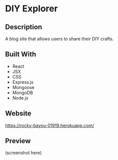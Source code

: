 # DIY Explorer

## Description 
A blog site that allows users to share their DIY crafts.

## Built With
* React
* JSX
* CSS
* Express.js
* Mongoose
* MongoDB
* Node.js

## Website
https://rocky-bayou-01919.herokuapp.com/

## Preview
(screenshot here)
